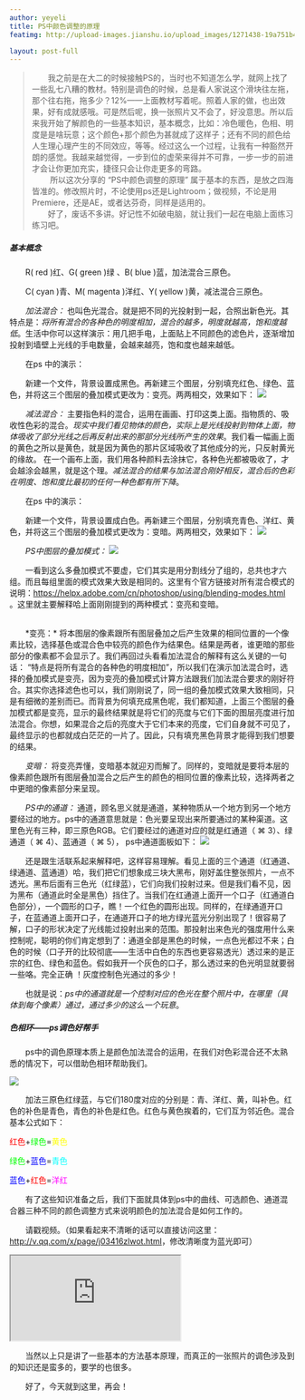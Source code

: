 ```yaml
---
author: yeyeli
title: PS中颜色调整的原理
featimg: http://upload-images.jianshu.io/upload_images/1271438-19a751b401dee78b.jpg?imageMogr2/auto-orient/strip%7CimageView2/2/w/1240

layout: post-full
---
```


>&emsp;&emsp;我之前是在大二的时候接触PS的，当时也不知道怎么学，就网上找了一些乱七八糟的教材。特别是调色的时候，总是看人家说这个滑块往左拖，那个往右拖，拖多少？12%——上面教材写着呢。照着人家的做，也出效果，好有成就感哦。可是然后呢，换一张照片又不会了，好没意思。所以后来我开始了解颜色的一些基本知识，基本概念，比如：冷色暖色，色相、明度是是啥玩意；这个颜色+那个颜色为甚就成了这样子；还有不同的颜色给人生理心理产生的不同效应，等等。经过这么一个过程，让我有一种豁然开朗的感觉。我越来越觉得，一步到位的虚荣来得并不可靠，一步一步的前进才会让你更加充实，捷径只会让你走更多的弯路。
       </br>&emsp;&emsp; 所以这次分享的 “PS中颜色调整的原理” 属于基本的东西，是放之四海皆准的。修改照片时，不论使用ps还是Lightroom；做视频，不论是用Premiere，还是AE，或者达芬奇，同样是适用的。
        </br>&emsp;&emsp;好了，废话不多讲。好记性不如破电脑，就让我们一起在电脑上面练习练习吧。

##### 基本概念
&emsp;&emsp;R( red )红、G( green )绿 、B( blue )蓝，加法混合三原色。

&emsp;&emsp;C( cyan )青、M( magenta )洋红、Y( yellow )黄，减法混合三原色。

&emsp;&emsp;*加法混合：* 也叫色光混合。就是把不同的光投射到一起，合照出新色光。其特点是：*将所有混合的各种色的明度相加，混合的越多，明度就越高，饱和度越低*。生活中你可以这样演示：用几把手电，上面贴上不同颜色的滤色片，逐渐增加投射到墙壁上光线的手电数量，会越来越亮，饱和度也越来越低。


&emsp;&emsp;在ps 中的演示：

&emsp;&emsp;新建一个文件，背景设置成黑色。再新建三个图层，分别填充红色、绿色、蓝色，并将这三个图层的叠加模式更改为：变亮。两两相交，效果如下：
![](http://upload-images.jianshu.io/upload_images/1271438-6300fcba579d1380.jpg?imageMogr2/auto-orient/strip%7CimageView2/2/w/1240)

&emsp;&emsp;*减法混合：* 主要指色料的混合，运用在画画、打印这类上面。指物质的、吸收性色彩的混合。*现实中我们看见物体的颜色，实际上是光线投射到物体上面，物体吸收了部分光线之后再反射出来的那部分光线所产生的效果*。我们看一幅画上面的黄色之所以是黄色，就是因为黄色的那片区域吸收了其他成分的光，只反射黄光的缘故。 在一个画布上面，我们用各种颜料去涂抹它，各种色光都被吸收了，才会越涂会越黑，就是这个理。*减法混合的结果与加法混合刚好相反，混合后的色彩在明度、饱和度比最初的任何一种色都有所下降*。

&emsp;&emsp;在ps 中的演示：

&emsp;&emsp;新建一个文件，背景设置成白色。再新建三个图层，分别填充青色、洋红、黄色，并将这三个图层的叠加模式更改为：变暗。两两相交，效果如下：
![](http://upload-images.jianshu.io/upload_images/1271438-7eb3b2bbf4482006.jpg?imageMogr2/auto-orient/strip%7CimageView2/2/w/1240)

&emsp;&emsp;*PS中图层的叠加模式：*
![](http://upload-images.jianshu.io/upload_images/1271438-50498405556c6087.jpeg?imageMogr2/auto-orient/strip%7CimageView2/2/w/1240)

&emsp;&emsp;一看到这么多叠加模式不要虚，它们其实是用分割线分了组的，总共也才六组。而且每组里面的模式效果大致是相同的。这里有个官方链接对所有混合模式的说明：<a href="https://helpx.adobe.com/cn/photoshop/using/blending-modes.html" target="_blank">https://helpx.adobe.com/cn/photoshop/using/blending-modes.html</a> 。这里就主要解释哈上面刚刚提到的两种模式：变亮和变暗。

</br>
&emsp;&emsp;*变亮：* 将本图层的像素跟所有图层叠加之后产生效果的相同位置的一个像素比较，选择基色或混合色中较亮的颜色作为结果色。结果是两者，谁更暗的那些部分的像素都不会显示了。我们再回过头看看加法混合的解释有这么关键的一句话： “特点是将所有混合的各种色的明度相加”，所以我们在演示加法混合时，选择的叠加模式是变亮，因为变亮的叠加模式计算方法跟我们加法混合要求的刚好符合。其实你选择滤色也可以，我们刚刚说了，同一组的叠加模式效果大致相同，只是有细微的差别而已。而背景为何填充成黑色呢，我们都知道，上面三个图层的叠加模式都是变亮，显示的最终结果就是将它们的亮度与它们下面的图层亮度进行加法混合。你想，如果混合之后的亮度大于它们本来的亮度，它们自身就不可见了，最终显示的也都就成白茫茫的一片了。因此，只有填充黑色背景才能得到我们想要的结果。

&emsp;&emsp;*变暗：* 将变亮弄懂，变暗基本就迎刃而解了。同样的，变暗就是要将本层的像素颜色跟所有图层叠加混合之后产生的颜色的相同位置的像素比较，选择两者之中更暗的像素部分来呈现。
</br>

&emsp;&emsp;*PS中的通道：* 通道，顾名思义就是通道，某种物质从一个地方到另一个地方要经过的地方。ps中的通道意思就是：色光要呈现出来所要通过的某种渠道。这里色光有三种，即三原色RGB。它们要经过的通道对应的就是红通道（ ⌘ 3）、绿通道（ ⌘ 4）、蓝通道（ ⌘ 5）， ps中通道面板如下：
![](http://upload-images.jianshu.io/upload_images/1271438-e7bd2353d7eb274b.png?imageMogr2/auto-orient/strip%7CimageView2/2/w/1240)

&emsp;&emsp;还是跟生活联系起来解释吧，这样容易理解。看见上面的三个通道（红通道、绿通道、蓝通道）哈，我们把它们想象成三块大黑布，刚好盖住整张照片，一点不透光。黑布后面有三色光（红绿蓝），它们向我们投射过来。但是我们看不见，因为黑布（通道此时全是黑色）挡住了。当我们在红通道上面开一个口子（红通道白色部分），一个圆形的口子，瞧！一个红色的圆形出现。同样的，在绿通道开口子，在蓝通道上面开口子，在通道开口子的地方绿光蓝光分别出现了！很容易了解，口子的形状决定了光线能过投射出来的范围。那投射出来色光的强度用什么来控制呢，聪明的你们肯定想到了：通道全部是黑色的时候，一点色光都过不来；白色的时候（口子开的比较彻底——生活中白色的东西也更容易透光）透过来的是正宗的红色、绿色和蓝色。假如我开一个灰色的口子，那么透过来的色光明显就要弱一些咯。完全正确 ！灰度控制色光通过的多少！

&emsp;&emsp;也就是说：*ps中的通道就是一个控制对应的色光在整个照片中，在哪里（具体到每个像素）通过，通过多少的这么一个玩意*。

##### 色相环——ps调色好帮手

&emsp;&emsp;ps中的调色原理本质上是颜色加法混合的运用，在我们对色彩混合还不太熟悉的情况下，可以借助色相环帮助我们。

![](http://upload-images.jianshu.io/upload_images/1271438-9dff865711e97ac0.jpg?imageMogr2/auto-orient/strip%7CimageView2/2/w/1240)

&emsp;&emsp;加法三原色红绿蓝，与它们180度对应的分别是：青、洋红、黄，叫补色。红色的补色是青色，青色的补色是红色。红色与黄色挨着的，它们互为邻近色。混合基本公式如下：

<style type="text/css">
.red{
    color:#ff0000;
}
.green{
    color:#00ff00;
}
.blue{
    color:#0000ff;
}
.cyan{
    color:#00ffff;
}
.yellow{
    color:#ffff00;
}
.magenta{
    color:#ff00ff;
}

</style>


<p><span class="red">红色</span>+<span class="green">绿色</span>=<span class="yellow">黄色</span></p>
<p><span class="green">绿色</span>+<span class="blue">蓝色</span>=<span class="cyan">青色</span></p>
<p><span class="blue">蓝色</span>+<span class="red">红色</span>=<span class="magenta">洋红</span></p>

&emsp;&emsp;有了这些知识准备之后，我们下面就具体到ps中的曲线、可选颜色、通道混合器三种不同的颜色调整方式来说明颜色的加法混合是如何工作的。

&emsp;&emsp;请戳视频。（如果看起来不清晰的话可以直接访问这里：<a href="http://v.qq.com/x/page/j03416zlwot.html" target="_blank">http://v.qq.com/x/page/j03416zlwot.html</a>，修改清晰度为蓝光即可）

<div class="video-container video-container-ajustment">
      <iframe src="https://v.qq.com/iframe/player.html?vid=j03416zlwot&tiny=0&auto=0" webkitallowfullscreen="" mozallowfullscreen="" allowfullscreen=""></iframe>
</div>

&emsp;&emsp;当然以上只是讲了一些基本的方法基本原理，而真正的一张照片的调色涉及到的知识还是蛮多的，要学的也很多。

&emsp;&emsp;好了，今天就到这里，再会！

</br>






